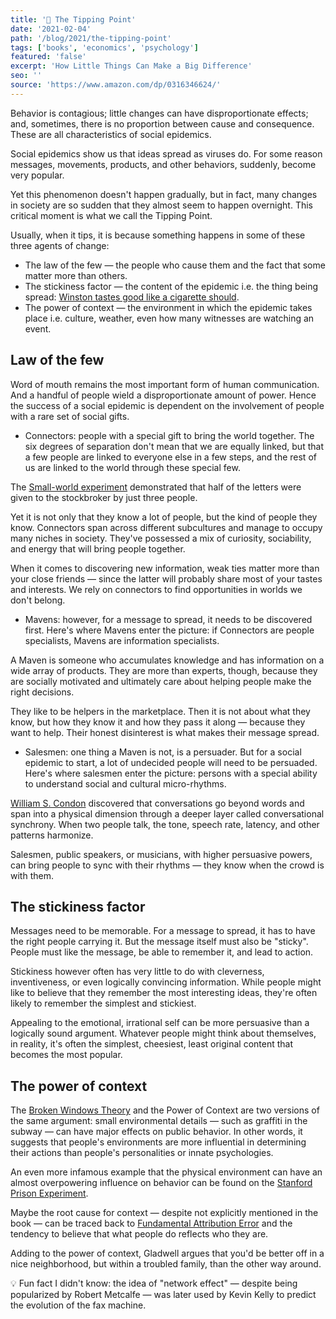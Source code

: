 ```yaml
---
title: '📖 The Tipping Point'
date: '2021-02-04'
path: '/blog/2021/the-tipping-point'
tags: ['books', 'economics', 'psychology']
featured: 'false'
excerpt: 'How Little Things Can Make a Big Difference'
seo: ''
source: 'https://www.amazon.com/dp/0316346624/'
---
```


Behavior is contagious; little changes can have disproportionate effects; and, sometimes, there is no proportion between cause and consequence. These are all characteristics of social epidemics.

Social epidemics show us that ideas spread as viruses do. For some reason messages, movements, products, and other behaviors, suddenly, become very popular.

Yet this phenomenon doesn't happen gradually, but in fact, many changes in society are so sudden that they almost seem to happen overnight. This critical moment is what we call the Tipping Point.

Usually, when it tips, it is because something happens in some of these three agents of change:

- The law of the few — the people who cause them and the fact that some matter more than others.
- The stickiness factor — the content of the epidemic i.e. the thing being spread: [Winston tastes good like a cigarette should](https://en.wikipedia.org/wiki/Winston_tastes_good_like_a_cigarette_should).
- The power of context — the environment in which the epidemic takes place i.e. culture, weather, even how many witnesses are watching an event.

## Law of the few

Word of mouth remains the most important form of human communication. And a handful of people wield a disproportionate amount of power. Hence the success of a social epidemic is dependent on the involvement of people with a rare set of social gifts.

- Connectors: people with a special gift to bring the world together. The six degrees of separation don't mean that we are equally linked, but that a few people are linked to everyone else in a few steps, and the rest of us are linked to the world through these special few.

The [Small-world experiment](https://en.wikipedia.org/wiki/Small-world_experiment) demonstrated that half of the letters were given to the stockbroker by just three people.

Yet it is not only that they know a lot of people, but the kind of people they know. Connectors span across different subcultures and manage to occupy many niches in society. They've possessed a mix of curiosity, sociability, and energy that will bring people together.

When it comes to discovering new information, weak ties matter more than your close friends — since the latter will probably share most of your tastes and interests. We rely on connectors to find opportunities in worlds we don't belong.

- Mavens: however, for a message to spread, it needs to be discovered first. Here's where Mavens enter the picture: if Connectors are people specialists, Mavens are information specialists.

A Maven is someone who accumulates knowledge and has information on a wide array of products. They are more than experts, though, because they are socially motivated and ultimately care about helping people make the right decisions.

They like to be helpers in the marketplace. Then it is not about what they know, but how they know it and how they pass it along — because they want to help. Their honest disinterest is what makes their message spread.

- Salesmen: one thing a Maven is not, is a persuader. But for a social epidemic to start, a lot of undecided people will need to be persuaded. Here's where salesmen enter the picture: persons with a special ability to understand social and cultural micro-rhythms.

[William S. Condon](https://en.wikipedia.org/wiki/William_S._Condon) discovered that conversations go beyond words and span into a physical dimension through a deeper layer called conversational synchrony. When two people talk, the tone, speech rate, latency, and other patterns harmonize.

Salesmen, public speakers, or musicians, with higher persuasive powers, can bring people to sync with their rhythms — they know when the crowd is with them.

## The stickiness factor

Messages need to be memorable. For a message to spread, it has to have the right people carrying it. But the message itself must also be "sticky". People must like the message, be able to remember it, and lead to action.

Stickiness however often has very little to do with cleverness, inventiveness, or even logically convincing information. While people might like to believe that they remember the most interesting ideas, they're often likely to remember the simplest and stickiest.

Appealing to the emotional, irrational self can be more persuasive than a logically sound argument. Whatever people might think about themselves, in reality, it's often the simplest, cheesiest, least original content that becomes the most popular.

## The power of context

The [Broken Windows Theory](https://en.wikipedia.org/wiki/Broken_windows_theory) and the Power of Context are two versions of the same argument: small environmental details — such as graffiti in the subway — can have major effects on public behavior. In other words, it suggests that people's environments are more influential in determining their actions than people's personalities or innate psychologies.

An even more infamous example that the physical environment can have an almost overpowering influence on behavior can be found on the [Stanford Prison Experiment](https://en.wikipedia.org/wiki/Stanford_prison_experiment).

Maybe the root cause for context — despite not explicitly mentioned in the book — can be traced back to [Fundamental Attribution Error](https://en.wikipedia.org/wiki/Fundamental_attribution_error) and the tendency to believe that what people do reflects who they are.

Adding to the power of context, Gladwell argues that you'd be better off in a nice neighborhood, but within a troubled family, than the other way around.

💡 Fun fact I didn't know: the idea of "network effect" — despite being popularized by Robert Metcalfe — was later used by Kevin Kelly to predict the evolution of the fax machine.

